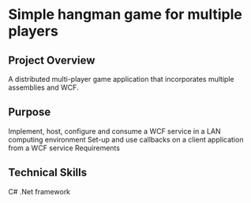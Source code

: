 # Simple hangman game for multiple players

## Project Overview

A distributed multi-player game application that incorporates multiple assemblies and WCF.

## Purpose

Implement, host, configure and consume a WCF service in a LAN computing environment
Set-up and use callbacks on a client application from a WCF service Requirements

## Technical Skills

C#
.Net framework
